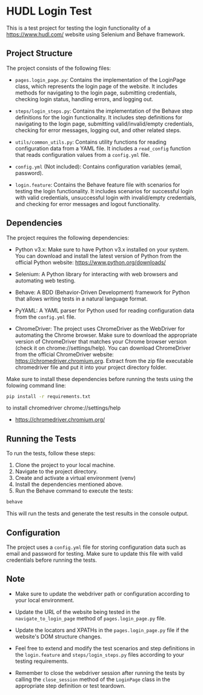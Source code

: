 # HUDL Login Test

This is a test project for testing the login functionality of a https://www.hudl.com/ website using Selenium and Behave framework.

## Project Structure

The project consists of the following files:

- `pages.login_page.py`: Contains the implementation of the LoginPage class, which represents the login page of the website. It includes methods for navigating to the login page, submitting credentials, checking login status, handling errors, and logging out.

- `steps/login_steps.py`: Contains the implementation of the Behave step definitions for the login functionality. It includes step definitions for navigating to the login page, submitting valid/invalid/empty credentials, checking for error messages, logging out, and other related steps.

- `utils/common_utils.py`: Contains utility functions for reading configuration data from a YAML file. It includes a `read_config` function that reads configuration values from a `config.yml` file.

- `config.yml` (Not included): Contains configuration variables (email, password).

- `login.feature`: Contains the Behave feature file with scenarios for testing the login functionality. It includes scenarios for successful login with valid credentials, unsuccessful login with invalid/empty credentials, and checking for error messages and logout functionality.

## Dependencies

The project requires the following dependencies:

- Python v3.x: Make sure to have Python v3.x installed on your system. You can download and install the latest version of Python from the official Python website: https://www.python.org/downloads/

- Selenium: A Python library for interacting with web browsers and automating web testing.

- Behave: A BDD (Behavior-Driven Development) framework for Python that allows writing tests in a natural language format.

- PyYAML: A YAML parser for Python used for reading configuration data from the `config.yml` file.
- ChromeDriver: The project uses ChromeDriver as the WebDriver for automating the Chrome browser. Make sure to download the appropriate version of ChromeDriver that matches your Chrome browser version (check it on chrome://settings/help). You can download ChromeDriver from the official ChromeDriver website: https://chromedriver.chromium.org. 
Extract from the zip file executable chromedriver file and put it into your project directory folder.

Make sure to install these dependencies before running the tests using the folowing command line:

```sh
pip install -r requirements.txt
```
to install chromedriver chrome://settings/help
- https://chromedriver.chromium.org/

## Running the Tests

To run the tests, follow these steps:

1. Clone the project to your local machine.
2. Navigate to the project directory.
3. Create and activate a virtual environment (venv)
4. Install the dependencies mentioned above.
5. Run the Behave command to execute the tests:

```sh
behave
```

This will run the tests and generate the test results in the console output.

## Configuration

The project uses a `config.yml` file for storing configuration data such as email and password for testing. Make sure to update this file with valid credentials before running the tests.

## Note

- Make sure to update the webdriver path or configuration according to your local environment.

- Update the URL of the website being tested in the `navigate_to_login_page` method of `pages.login_page.py` file.

- Update the locators and XPATHs in the `pages.login_page.py` file if the website's DOM structure changes.

- Feel free to extend and modify the test scenarios and step definitions in the `login.feature` and `steps/login_steps.py` files according to your testing requirements.

- Remember to close the webdriver session after running the tests by calling the `close_session` method of the `LoginPage` class in the appropriate step definition or test teardown.


